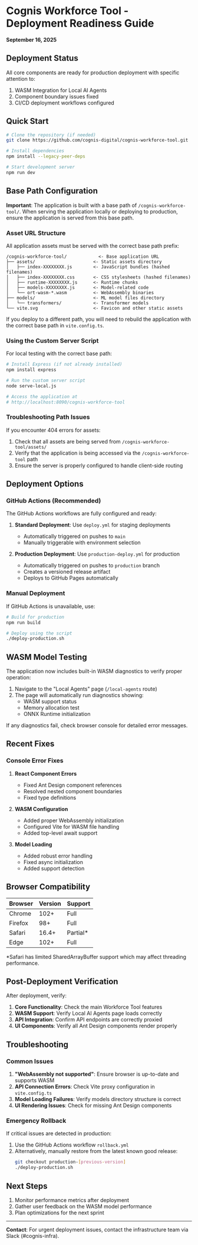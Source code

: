 # Cognis Workforce Tool - Deployment Readiness Guide
**September 16, 2025**

## Deployment Status

All core components are ready for production deployment with specific attention to:

1. WASM Integration for Local AI Agents
2. Component boundary issues fixed
3. CI/CD deployment workflows configured

## Quick Start

```bash
# Clone the repository (if needed)
git clone https://github.com/cognis-digital/cognis-workforce-tool.git

# Install dependencies
npm install --legacy-peer-deps

# Start development server
npm run dev
```

## Base Path Configuration

**Important**: The application is built with a base path of `/cognis-workforce-tool/`. When serving the application locally or deploying to production, ensure the application is served from this base path.

### Asset URL Structure

All application assets must be served with the correct base path prefix:

```
/cognis-workforce-tool/            <- Base application URL
├── assets/                      <- Static assets directory
│   ├── index-XXXXXXXX.js        <- JavaScript bundles (hashed filenames)
│   ├── index-XXXXXXXX.css       <- CSS stylesheets (hashed filenames)
│   ├── runtime-XXXXXXXX.js      <- Runtime chunks
│   ├── models-XXXXXXXX.js       <- Model-related code
│   └── ort-wasm-*.wasm          <- WebAssembly binaries
├── models/                      <- ML model files directory
│   └── transformers/            <- Transformer models
└── vite.svg                     <- Favicon and other static assets
```

If you deploy to a different path, you will need to rebuild the application with the correct base path in `vite.config.ts`.

### Using the Custom Server Script

For local testing with the correct base path:

```bash
# Install Express (if not already installed)
npm install express

# Run the custom server script
node serve-local.js

# Access the application at
# http://localhost:8090/cognis-workforce-tool
```

### Troubleshooting Path Issues

If you encounter 404 errors for assets:

1. Check that all assets are being served from `/cognis-workforce-tool/assets/`
2. Verify that the application is being accessed via the `/cognis-workforce-tool` path
3. Ensure the server is properly configured to handle client-side routing

## Deployment Options

### GitHub Actions (Recommended)

The GitHub Actions workflows are fully configured and ready:

1. **Standard Deployment**: Use `deploy.yml` for staging deployments
   - Automatically triggered on pushes to `main`
   - Manually triggerable with environment selection

2. **Production Deployment**: Use `production-deploy.yml` for production
   - Automatically triggered on pushes to `production` branch
   - Creates a versioned release artifact
   - Deploys to GitHub Pages automatically

### Manual Deployment

If GitHub Actions is unavailable, use:

```bash
# Build for production
npm run build

# Deploy using the script
./deploy-production.sh
```

## WASM Model Testing

The application now includes built-in WASM diagnostics to verify proper operation:

1. Navigate to the "Local Agents" page (`/local-agents` route)
2. The page will automatically run diagnostics showing:
   - WASM support status
   - Memory allocation test
   - ONNX Runtime initialization
   
If any diagnostics fail, check browser console for detailed error messages.

## Recent Fixes

### Console Error Fixes

1. **React Component Errors**
   - Fixed Ant Design component references
   - Resolved nested component boundaries
   - Fixed type definitions

2. **WASM Configuration**
   - Added proper WebAssembly initialization
   - Configured Vite for WASM file handling
   - Added top-level await support

3. **Model Loading**
   - Added robust error handling
   - Fixed async initialization
   - Added support detection

## Browser Compatibility

| Browser | Version | Support |
|---------|---------|---------|
| Chrome  | 102+    | Full    |
| Firefox | 98+     | Full    |
| Safari  | 16.4+   | Partial* |
| Edge    | 102+    | Full    |

*Safari has limited SharedArrayBuffer support which may affect threading performance.

## Post-Deployment Verification

After deployment, verify:

1. **Core Functionality**: Check the main Workforce Tool features
2. **WASM Support**: Verify Local AI Agents page loads correctly
3. **API Integration**: Confirm API endpoints are correctly proxied
4. **UI Components**: Verify all Ant Design components render properly

## Troubleshooting

### Common Issues

1. **"WebAssembly not supported"**: Ensure browser is up-to-date and supports WASM
2. **API Connection Errors**: Check Vite proxy configuration in `vite.config.ts`
3. **Model Loading Failures**: Verify models directory structure is correct
4. **UI Rendering Issues**: Check for missing Ant Design components

### Emergency Rollback

If critical issues are detected in production:

1. Use the GitHub Actions workflow `rollback.yml`
2. Alternatively, manually restore from the latest known good release:
   ```bash
   git checkout production-[previous-version]
   ./deploy-production.sh
   ```

## Next Steps

1. Monitor performance metrics after deployment
2. Gather user feedback on the WASM model performance
3. Plan optimizations for the next sprint

---

**Contact**: For urgent deployment issues, contact the infrastructure team via Slack (#cognis-infra).
